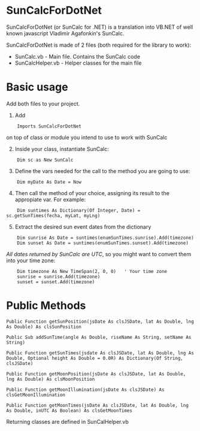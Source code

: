 # SunCalcForDotNet
SunCalcForDotNet (or SunCalc for .NET) is a translation into VB.NET of well known javascript Vladimir Agafonkin's SunCalc.

SunCalcForDotNet is made of 2 files (both required for the library to work):
  * SunCalc.vb            - Main file. Contains the SunCalc code
  * SunCalcHelper.vb      - Helper classes for the main file


# Basic usage
Add both files to your project.

1. Add

```vb.net
	Imports SunCalcForDotNet
```

on top of class or module you intend to use to work with SunCalc

2. Inside your class, instantiate SunCalc:

```vb.net
    Dim sc as New SunCalc
```

3. Define the vars needed for the call to the method you are going to use:

```vb.net
    Dim myDate As Date = Now
```

4. Then call the method of your choice, assigning its result to the appropiate var. For example:

```vb.net
    Dim suntimes As Dictionary(Of Integer, Date) = sc.getSunTimes(fecha, myLat, myLng)
```

5. Extract the desired sun event dates from the dictionary

```vb.net
    Dim sunrise As Date = suntimes(enumSunTimes.sunrise).Add(timezone)
    Dim sunset As Date = suntimes(enumSunTimes.sunset).Add(timezone)
```


_All dates returned by SunCalc are UTC_, so you might want to convert them into your time zone:

```vb.net
    Dim timezone As New TimeSpan(2, 0, 0)   ' Your time zone
    sunrise = sunrise.Add(timezone)
    sunset = sunset.Add(timezone)
```



# Public Methods

```vb.net
Public Function getSunPosition(jsDate As clsJSDate, lat As Double, lng As Double) As clsSunPosition
```

```vb.net
Public Sub addSunTime(angle As Double, riseName As String, setName As String)
```

```vb.net
Public Function getSunTimes(jsdate As clsJSDate, lat As Double, lng As Double, Optional height As Double = 0.0R) As Dictionary(Of String, clsJSDate)
```

```vb.net
Public Function getMoonPosition(jsDate As clsJSDate, lat As Double, lng As Double) As clsMoonPosition
```

```vb.net
Public Function getMoonIllumination(jsDate As clsJSDate) As clsGetMoonIllumination
```

```vb.net
Public Function getMoonTimes(jsDate As clsJSDate, lat As Double, lng As Double, inUTC As Boolean) As clsGetMoonTimes
```

Returning classes are defined in SunCalHelper.vb
